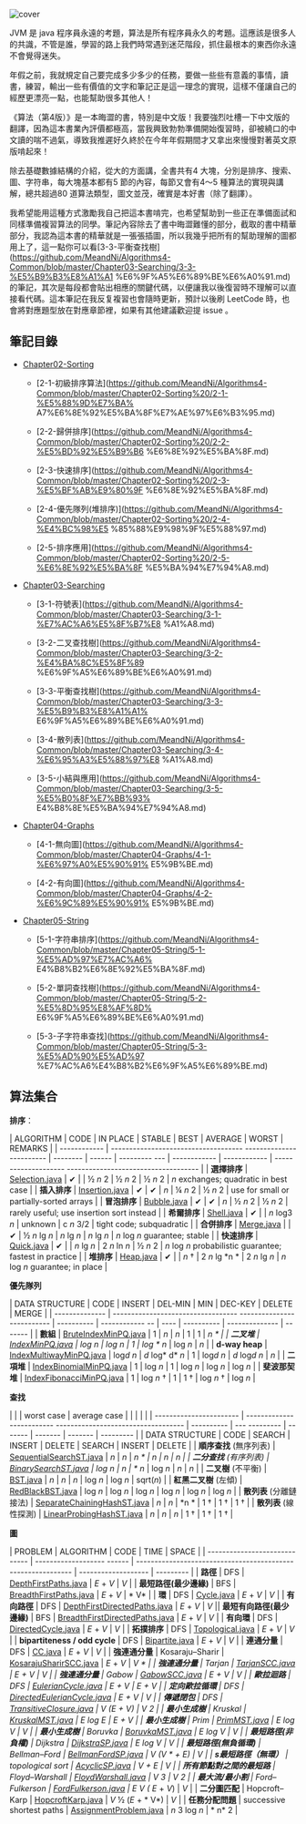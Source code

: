 ![cover](assets/cover.png)

JVM 是 java 程序員永遠的考題，算法是所有程序員永久的考題。這應該是很多人的共識，不管是誰，學習的路上我們時常遇到迷茫階段，抓住最根本的東西你永遠不會覺得迷失。

年假之前，我就規定自己要完成多少多少的任務，要做一些些有意義的事情，讀書，練習，輸出一些有價值的文字和筆記正是這一理念的實現，這樣不僅讓自己的經歷更漂亮一點，也能幫助很多其他人！

《算法（第4版）》是一本晦澀的書，特別是中文版！我要強烈吐槽一下中文版的翻譯，因為這本書業內評價都極高，當我興致勃勃準備開始復習時，卻被繞口的中文讀的喘不過氣，導致我推遲好久終於在今年年假期間才又拿出來慢慢對著英文原版啃起來！

除去基礎數據結構的介紹，從大的方面講，全書共有4 大塊，分別是排序、搜索、圖、字符串，每大塊基本都有5 節的內容，每節又會有4～5 種算法的實現與講解，總共超過80 道算法類型，圖文並茂，確實是本好書（除了翻譯）。

我希望能用這種方式激勵我自己把這本書啃完，也希望幫助到一些正在準備面試和同樣準備複習算法的同學。筆記內容除去了書中晦澀難懂的部分，截取的書中精華部分，我認為這本書的精華就是一張張插圖，所以我幾乎把所有的幫助理解的圖都用上了，這一點你可以看[3-3-平衡查找樹](https://github.com/MeandNi/Algorithms4-Common/blob/master/Chapter03-Searching/3-3-%E5%B9%B3%E8%A1%A1 %E6%9F%A5%E6%89%BE%E6%A0%91.md)的筆記，其次是每段都會貼出相應的關鍵代碼，以便讓我以後復習時不理解可以直接看代碼。這本筆記在我反复複習也會隨時更新，預計以後刷 LeetCode 時，也會將對應題型放在對應章節裡，如果有其他建議歡迎提 issue 。



## 筆記目錄

- [Chapter02-Sorting](./Chapter02-Sorting)
  - [2-1-初級排序算法](https://github.com/MeandNi/Algorithms4-Common/blob/master/Chapter02-Sorting%20/2-1-%E5%88%9D%E7%BA% A7%E6%8E%92%E5%BA%8F%E7%AE%97%E6%B3%95.md)
  - [2-2-歸併排序](https://github.com/MeandNi/Algorithms4-Common/blob/master/Chapter02-Sorting%20/2-2-%E5%BD%92%E5%B9%B6 %E6%8E%92%E5%BA%8F.md)
  - [2-3-快速排序](https://github.com/MeandNi/Algorithms4-Common/blob/master/Chapter02-Sorting%20/2-3-%E5%BF%AB%E9%80%9F %E6%8E%92%E5%BA%8F.md)
  - [2-4-優先隊列(堆排序)](https://github.com/MeandNi/Algorithms4-Common/blob/master/Chapter02-Sorting%20/2-4-%E4%BC%98%E5 %85%88%E9%98%9F%E5%88%97.md)

  - [2-5-排序應用](https://github.com/MeandNi/Algorithms4-Common/blob/master/Chapter02-Sorting%20/2-5-%E6%8E%92%E5%BA%8F %E5%BA%94%E7%94%A8.md)

- [Chapter03-Searching](https://github.com/MeandNi/Algorithms4-Common/tree/master/Chapter03-Searching)
  - [3-1-符號表](https://github.com/MeandNi/Algorithms4-Common/blob/master/Chapter03-Searching/3-1-%E7%AC%A6%E5%8F%B7%E8 %A1%A8.md)

  - [3-2-二叉查找樹](https://github.com/MeandNi/Algorithms4-Common/blob/master/Chapter03-Searching/3-2-%E4%BA%8C%E5%8F%89 %E6%9F%A5%E6%89%BE%E6%A0%91.md)
  - [3-3-平衡查找樹](https://github.com/MeandNi/Algorithms4-Common/blob/master/Chapter03-Searching/3-3-%E5%B9%B3%E8%A1%A1% E6%9F%A5%E6%89%BE%E6%A0%91.md)
  - [3-4-散列表](https://github.com/MeandNi/Algorithms4-Common/blob/master/Chapter03-Searching/3-4-%E6%95%A3%E5%88%97%E8 %A1%A8.md)
  - [3-5-小結與應用](https://github.com/MeandNi/Algorithms4-Common/blob/master/Chapter03-Searching/3-5-%E5%B0%8F%E7%BB%93% E4%B8%8E%E5%BA%94%E7%94%A8.md)

- [Chapter04-Graphs](https://github.com/MeandNi/Algorithms4-Common/tree/master/Chapter04-Graphs)
  - [4-1-無向圖](https://github.com/MeandNi/Algorithms4-Common/blob/master/Chapter04-Graphs/4-1-%E6%97%A0%E5%90%91% E5%9B%BE.md)

  - [4-2-有向圖](https://github.com/MeandNi/Algorithms4-Common/blob/master/Chapter04-Graphs/4-2-%E6%9C%89%E5%90%91% E5%9B%BE.md)

- [Chapter05-String](https://github.com/MeandNi/Algorithms4-Common/tree/master/Chapter05-String)
  - [5-1-字符串排序](https://github.com/MeandNi/Algorithms4-Common/blob/master/Chapter05-String/5-1-%E5%AD%97%E7%AC%A6% E4%B8%B2%E6%8E%92%E5%BA%8F.md)

  - [5-2-單詞查找樹](https://github.com/MeandNi/Algorithms4-Common/blob/master/Chapter05-String/5-2-%E5%8D%95%E8%AF%8D% E6%9F%A5%E6%89%BE%E6%A0%91.md)
  - [5-3-子字符串查找](https://github.com/MeandNi/Algorithms4-Common/blob/master/Chapter05-String/5-3-%E5%AD%90%E5%AD%97 %E7%AC%A6%E4%B8%B2%E6%9F%A5%E6%89%BE.md)




## 算法集合

**排序**：

| ALGORITHM | CODE | IN PLACE | STABLE | BEST | AVERAGE | WORST | REMARKS |
| ------------ | ------------------------------------ ------------------------ | -------- | ------ | --------- --- | ------------ | ------------ | -------------------- ------------------------------------ |
| **選擇排序** | [Selection.java](https://algs4.cs.princeton.edu/21elementary/Selection.java.html) | ✔ | | ½ *n* 2 | ½ *n* 2 | ½ *n* 2 | *n* exchanges; quadratic in best case |
| **插入排序** | [Insertion.java](https://algs4.cs.princeton.edu/21elementary/Insertion.java.html) | ✔ | ✔ | *n* | ¼ *n* 2 | ½ *n* 2 | use for small or partially-sorted arrays |
| **冒泡排序** | [Bubble.java](https://algs4.cs.princeton.edu/21elementary/Bubble.java.html) | ✔ | ✔ | *n* | ½ *n* 2 | ½ *n* 2 | rarely useful; use insertion sort instead |
| **希爾排序** | [Shell.java](https://algs4.cs.princeton.edu/21elementary/Shell.java.html) | ✔ | | *n* log3 *n* | unknown | c *n* 3/2 | tight code; subquadratic |
| **合併排序** | [Merge.java](https://algs4.cs.princeton.edu/22mergesort/Merge.java.html) | | ✔ | ½ *n* lg *n* | *n* lg *n* | *n* lg *n* | *n* log *n* guarantee; stable |
| **快速排序** | [Quick.java](https://algs4.cs.princeton.edu/23quicksort/Quick.java.html) | ✔ | | *n* lg *n* | 2 *n* ln *n* | ½ *n* 2 | *n* log *n* probabilistic guarantee; fastest in practice |
| **堆排序** | [Heap.java](https://algs4.cs.princeton.edu/24pq/Heap.java.html) | ✔ | | *n* † | 2 *n* lg *n * | 2 *n* lg *n* | *n* log *n* guarantee; in place |

**優先隊列**

| DATA STRUCTURE | CODE | INSERT | DEL-MIN | MIN | DEC-KEY | DELETE | MERGE |
| -------------- | ---------------------------------- -------------------------- | ---------- | ------------ -- | ---- | ---------- | -------------- | ------- |
| **數組** | [BruteIndexMinPQ.java](https://algs4.cs.princeton.edu/24pq/BruteIndexMinPQ.java.html) | 1 | *n* | *n* | 1 | 1 | *n * |
| **二叉堆** | [IndexMinPQ.java](https://algs4.cs.princeton.edu/24pq/IndexMinPQ.java.html) | log *n* | log *n* | 1 | log * n* | log *n* | *n* |
| **d-way heap** | [IndexMultiwayMinPQ.java](https://algs4.cs.princeton.edu/99misc/IndexMultiwayMinPQ.java.html) | log*d* *n* | *d* log* d* *n* | 1 | log*d* *n* | *d* log*d* *n* | *n* |
| **二項堆** | [IndexBinomialMinPQ.java](https://algs4.cs.princeton.edu/99misc/IndexBinomialMinPQ.java.html) | 1 | log *n* | 1 | log *n* | log *n* | log *n* |
| **斐波那契堆** | [IndexFibonacciMinPQ.java](https://algs4.cs.princeton.edu/99misc/IndexFibonacciMinPQ.java.html) | 1 | log *n* † | 1 | 1 † | log *n* † | log *n* |

**查找**

| | | worst case | average case | | | | |
| ----------------------- | ------------------------- ----------------------------------- | ---------- | --- --------- | ------- | ------- | ------- | --------- |
| DATA STRUCTURE | CODE | SEARCH | INSERT | DELETE | SEARCH | INSERT | DELETE |
| **順序查找** (無序列表) | [SequentialSearchST.java](https://algs4.cs.princeton.edu/31elementary/SequentialSearchST.java.html) | *n* | *n* | *n * | *n* | *n* | *n* |
| **二分查找** (有序列表) | [BinarySearchST.java](https://algs4.cs.princeton.edu/31elementary/BinarySearchST.java.html) | log *n* | *n* | * n* | log *n* | *n* | *n* |
| **二叉樹** (不平衡) | [BST.java](https://algs4.cs.princeton.edu/32bst/BST.java.html) | *n* | *n* | *n* | log *n* | log *n* | sqrt(*n*) |
| **紅黑二叉樹** (左傾) | [RedBlackBST.java](https://algs4.cs.princeton.edu/33balanced/RedBlackBST.java.html) | log *n* | log *n* | log *n* | log *n* | log *n* | log *n* |
| **散列表** (分離鏈接法) | [SeparateChainingHashST.java](https://algs4.cs.princeton.edu/34hash/SeparateChainingHashST.java.html) | *n* | *n* | *n * | 1 † | 1 † | 1 † |
| **散列表** (線性探測) | [LinearProbingHashST.java](https://algs4.cs.princeton.edu/34hash/LinearProbingHashST.java.html) | *n* | *n* | *n* | 1 † | 1 † | 1 † |

**圖**

| PROBLEM | ALGORITHM | CODE | TIME | SPACE |
| ----------------------------- | ------------------- ------ | ------------------------------------------- ----------------- | ------------------- | --------- |
| **路徑** | DFS | [DepthFirstPaths.java](https://algs4.cs.princeton.edu/41graph/DepthFirstPaths.java.html) | *E* + *V* | *V* |
| **最短路徑(最少邊緣)** | BFS | [BreadthFirstPaths.java](https://algs4.cs.princeton.edu/41graph/BreadthFirstPaths.java.html) | *E* + *V* | * V* |
| **環** | DFS | [Cycle.java](https://algs4.cs.princeton.edu/41graph/Cycle.java.html) | *E* + *V* | *V* |
| **有向路徑** | DFS | [DepthFirstDirectedPaths.java](https://algs4.cs.princeton.edu/42digraph/DepthFirstDirectedPaths.java.html) | *E* + *V* | *V* || **最短有向路徑(最少邊緣)** | BFS | [BreadthFirstDirectedPaths.java](https://algs4.cs.princeton.edu/42digraph/BreadthFirstDirectedPaths.java.html) | *E* + *V* | *V* |
| **有向環** | DFS | [DirectedCycle.java](https://algs4.cs.princeton.edu/42digraph/DirectedCycle.java.html) | *E* + *V* | *V* |
| **拓撲排序** | DFS | [Topological.java](https://algs4.cs.princeton.edu/42digraph/Topological.java.html) | *E* + *V* | *V* |
| **bipartiteness / odd cycle** | DFS | [Bipartite.java](https://algs4.cs.princeton.edu/41graph/Bipartite.java.html) | *E* + *V* | *V* |
| **連通分量** | DFS | [CC.java](https://algs4.cs.princeton.edu/41graph/CC.java.html) | *E* + *V* | *V* |
| **強連通分量** | Kosaraju–Sharir | [KosarajuSharirSCC.java](https://algs4.cs.princeton.edu/42digraph/KosarajuSharirSCC.java.html) | *E* + *V* | *V * |
| **強連通分量** | Tarjan | [TarjanSCC.java](https://algs4.cs.princeton.edu/42digraph/TarjanSCC.java.html) | *E* + *V* | *V* |
| **強連通分量** | Gabow | [GabowSCC.java](https://algs4.cs.princeton.edu/42digraph/GabowSCC.java.html) | *E* + *V* | *V* |
| **歐拉迴路** | DFS | [EulerianCycle.java](https://algs4.cs.princeton.edu/41graph/EulerianCycle.java.html) | *E* + *V* | *E* + *V* |
| **定向歐拉循環** | DFS | [DirectedEulerianCycle.java](https://algs4.cs.princeton.edu/42digraph/DirectedEulerianCycle.java.html) | *E* + *V* | *V* |
| **傳遞閉包** | DFS | [TransitiveClosure.java](https://algs4.cs.princeton.edu/42digraph/TransitiveClosure.java.html) | *V* (*E* + *V*) | *V* 2 |
| **最小生成樹** | Kruskal | [KruskalMST.java](https://algs4.cs.princeton.edu/43mst/KruskalMST.java.html) | *E* log *E* | *E* + *V* |
| **最小生成樹** | Prim | [PrimMST.java](https://algs4.cs.princeton.edu/43mst/PrimMST.java.html) | *E* log *V* | *V* |
| **最小生成樹** | Boruvka | [BoruvkaMST.java](https://algs4.cs.princeton.edu/43mst/BoruvkaMST.java.html) | *E* log *V* | *V* |
| **最短路徑(非負權)** | Dijkstra | [DijkstraSP.java](https://algs4.cs.princeton.edu/44sp/DijkstraSP.java.html) | *E* log *V* | *V* |
| **最短路徑(無負循環)** | Bellman–Ford | [BellmanFordSP.java](https://algs4.cs.princeton.edu/44sp/BellmanFordSP.java.html) | *V* (*V * + *E*) | *V* |
| **s最短路徑（無環）** | topological sort | [AcyclicSP.java](https://algs4.cs.princeton.edu/44sp/AcyclicSP.java.html) | *V* + *E* | *V* |
| **所有節點對之間的最短路** | Floyd–Warshall | [FloydWarshall.java](https://algs4.cs.princeton.edu/44sp/FloydWarshall.java.html) | *V* 3 | *V* 2 |
| **最大流/最小割** | Ford–Fulkerson | [FordFulkerson.java](https://algs4.cs.princeton.edu/64maxflow/FordFulkerson.java.html) | *E* *V* (* E* + *V*) | *V* |
| **二分圖匹配** | Hopcroft–Karp | [HopcroftKarp.java](https://algs4.cs.princeton.edu/65reductions/HopcroftKarp.java.html) | *V* ½ (*E* + * V*) | *V* |
| **任務分配問題** | successive shortest paths | [AssignmentProblem.java](https://algs4.cs.princeton.edu/65reductions/AssignmentProblem.java.html) | *n* 3 log *n* | * n* 2 |